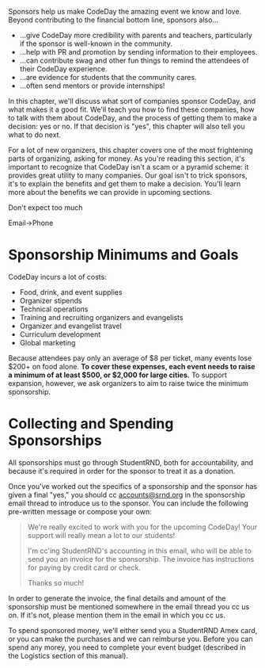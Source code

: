 Sponsors help us make CodeDay the amazing event we know and love. Beyond contributing to the financial bottom line, sponsors also...

* ...give CodeDay more credibility with parents and teachers, particularly if the sponsor is well-known in the community.
* ...help with PR and promotion by sending information to their employees.
* ...can contribute swag and other fun things to remind the attendees of their CodeDay experience.
* ...are evidence for students that the community cares.
* ...often send mentors or provide internships!

In this chapter, we'll discuss what sort of companies sponsor CodeDay, and what makes it a good fit. We'll teach you how to find these companies, how to talk with them about CodeDay, and the process of getting them to make a decision: yes or no. If that decision is "yes", this chapter will also tell you what to do next.

For a lot of new organizers, this chapter covers one of the most frightening parts of organizing, asking for money. As you're reading this section, it's important to recognize that CodeDay isn't a scam or a pyramid scheme: it provides great utility to many companies. Our goal isn't to trick sponsors, it's to explain the benefits and get them to make a decision. You'll learn more about the benefits we can provide in upcoming sections.

Don't expect too much

Email-&gt;Phone

# Sponsorship Minimums and Goals

CodeDay incurs a lot of costs:

* Food, drink, and event supplies
* Organizer stipends
* Technical operations
* Training and recruiting organizers and evangelists 
* Organizer and evangelist travel
* Curriculum development
* Global marketing

Because attendees pay only an average of $8 per ticket, many events lose $200+ on food alone. **To cover these expenses, each event needs to raise a minimum of at least $500, or $2,000 for large cities.** To support expansion, however, we ask organizers to aim to raise twice the minimum sponsorship.

# Collecting and Spending Sponsorships

All sponsorships must go through StudentRND, both for accountability, and because it's required in order for the sponsor to treat it as a donation.

Once you've worked out the specifics of a sponsorship and the sponsor has given a final "yes," you should cc accounts@srnd.org in the sponsorship email thread to introduce us to the sponsor. You can include the following pre-written message or compose your own:

> We're really excited to work with you for the upcoming CodeDay! Your support will really mean a lot to our students!
> 
> I'm cc'ing StudentRND's accounting in this email, who will be able to send you an invoice for the sponsorship. The invoice has instructions for paying by credit card or check.
> 
> Thanks so much!

In order to generate the invoice, the final details and amount of the sponsorship must be mentioned somewhere in the email thread you cc us on. If it's not, please mention them in the email in which you cc us.

To spend sponsored money, we'll either send you a StudentRND Amex card, or you can make the purchases and we can reimburse you. Before you can spend any morey, you need to complete your event budget \(described in the Logistics section of this manual\).

